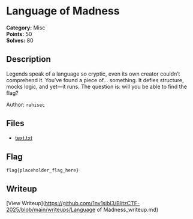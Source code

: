 # Language of Madness

**Category:** Misc  
**Points:** 50  
**Solves:** 80  

## Description

Legends speak of a language so cryptic, even its own creator couldn’t comprehend it.
You’ve found a piece of… something. It defies structure, mocks logic, and yet—it runs.
The question is: will you be able to find the flag?

Author: `rahisec`

## Files

- [text.txt](https://github.com/1nv1sibl3/BlitzCTF-2025/blob/main/files/1f90aaeb217727e64597620dcaa96698/text.txt)

## Flag

```
flag{placeholder_flag_here}
```

## Writeup

[View Writeup](https://github.com/1nv1sibl3/BlitzCTF-2025/blob/main/writeups/Language of Madness_writeup.md)
